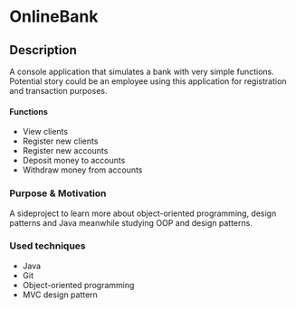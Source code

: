 # OnlineBank

## Description
A console application that simulates a bank with very simple functions. 
Potential story could be an employee using this application for registration and transaction purposes.

#### Functions
* View clients
* Register new clients
* Register new accounts
* Deposit money to accounts
* Withdraw money from accounts

### Purpose & Motivation
A sideproject to learn more about object-oriented programming, design patterns and Java meanwhile studying OOP and design patterns. 

### Used techniques
- Java
- Git
- Object-oriented programming
- MVC design pattern
